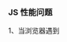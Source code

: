 ### JS 性能问题

1、当浏览器遇到<script>标签时，当前 HTML 页面无从获知 JavaScript 是否会向<p> 标签添加内容，或引入其他元素，或甚至移除该标签。因此，这时浏览器会停止处理页面，先执行 JavaScript代码，然后再继续解析和渲染页面。同样的情况也发生在使用 src 属性加载 JavaScript的过程中，浏览器必须先花时间下载外链文件中的代码，然后解析并执行它。在这个过程中，页面渲染和用户交互完全被阻塞了。

2、**对象属性和数组元素的速度都比变量慢**。
代码执行过程中，主要的数据访问具有四种类型：数值、变量 < 对象的属性、数组元素。如果多次引用一个数组元素或者对象属性，可以定义一个变量来提高性能(除FF浏览器，会自动优化数组)；减少任何不必要的state/属性/变量。

3、避免全局查找
可以将**全局对象的属性(window等)存放在局部变量中**。访问局部变量的速度比全局变量更快；

4、避免with语句

5、脚本放在html代码后面；JS执行从上到下；如果一段JS代码引入外部链接，那么会先下载JS文件后执行，期间其他的代码阻塞；(其他的css、image下载暂停)。所以优先把script部分放在界面底部。

6、优化循环的性能：循环过程中，次数不确定，需要消耗较多性能；在循环体内减少变量数量等。

~~~js
for (let i = 0; i < 10; i++) {

  // 这样，每次循环会创建变量、判断变量、变量增加

}

如果使用

let a = 10;

do {

  //这里需要创建一次变量

} while (a--);

~~~

7、最小化访问nodeList对象
document.getElementByTagName("img");
获取 tagName、childrenNode/attributes/ 等会得到 NodeList 对象，减少这样的使用；

8、避免使用循环引用：
一个DOM元素具有一个属性(方法)，这个方法继续操作这个DOM元素，这样会造成内存泄漏(直到浏览器关闭界面)。

9、字符串连接：
如果存在多个字符串链接，使用 += 不利于性能（string += a; string += b;）。
可以使用 string += a + b + c; 的方式
可以使用数组暂时存储字符串，使用array.join('');进行链接字符串；

10、instanceof 和 typeof 对比
typeof 判断一个数据是什么数据类型；
instanceof 判断一个对象是否在另一个对象的原型链上；

11、JS 字典
https://www.jianshu.com/p/eece86baec10



11.14
onload 用于监测用户的浏览器版本和信息；
onload and onundoad 用于处理 cookies；

addEventListener 可以向一个对象添加多个同类型的事件句柄(两个onClick事件)，不会覆盖已有的事件(同一个事件触发多个函数)；

~~~js
window.addEventListener("resize", function() {

  document.getElementByID("demo").innerHTML = 'resizing';

});

addEventListener(event, function, useCapture);

~~~

第三个参数：true-false 选择事件冒泡还是事件捕获(默认是 false 事件冒泡)
事件冒泡：一个事件发生，首先触发内部元素的事件回调函数（内部span）；
事件捕获：一个事件发生，首先触发外部元素的事件回调函数（外部div）；
<div>
	<span></span>  
</div>
早期ie浏览器具有兼容性问题；

API
exec();
exec() 方法用于检索字符串中的正则表达式的匹配。

重要事项：如果在一个字符串中完成了一次模式匹配之后要开始检索新的字符串，就必须手动地把 lastIndex 属性重置为 0。

提示：请注意，无论 RegExpObject 是否是全局模式，exec() 都会把完整的细节添加到它返回的数组中。这就是 exec() 与 String.match() 的不同之处，后者在全局模式下返回的信息要少得多。因此我们可以这么说，在循环中反复地调用 exec() 方法是唯一一种获得全局模式的完整模式匹配信息的方法。

var str = "Visit W3School"; 
var patt = new RegExp("W3School","g");
var result = patt.exec(str);
console.log(result);
console.log(patt);

使用构造函数创建数组时，如果传入的参数是一个数值，就创建这个长度的数组(数组是空的)；使用对象字面量创建数组，如果传入一个数值，数组的第一个元素就是这个数值。
let array1 = new Array(5);
let array2 = [5];